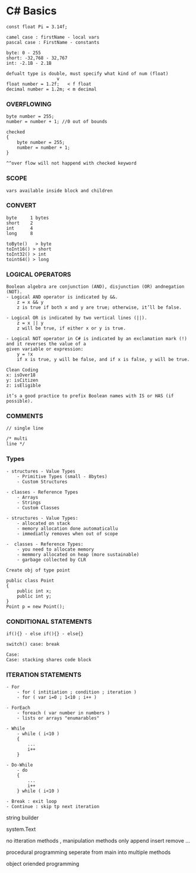 ﻿# C# Basics 
```
const float Pi = 3.14f;

camel case : firstName - local vars
pascal case : FirstName - constants

byte: 0 - 255
short: -32,768 - 32,767
int: -2.1B - 2.1B

defualt type is double, must specify what kind of num (float)
                   v
float number = 1.2f;   < f float
decimal number = 1.2m; < m decimal
```

### OVERFLOWING ###
```
byte number = 255;
number = number + 1; //0 out of bounds

checked
{
    byte number = 255;
    number = number + 1;
}

^^over flow will not happend with checked keyword
```

### SCOPE ###
```vars available inside block and children```

### CONVERT ###
```
byte     1 bytes
short    2
int      4
long     8

toByte()   > byte
toInt16() > short
toInt32() > int
toint64() > long
```

### LOGICAL OPERATORS ###
```
Boolean algebra are conjunction (AND), disjunction (OR) andnegation (NOT).
- Logical AND operator is indicated by &&.
    z = x && y
    z is true if both x and y are true; otherwise, it’ll be false.

- Logical OR is indicated by two vertical lines (||). 
    z = x || y
    z will be true, if either x or y is true.

- Logical NOT operator in C# is indicated by an exclamation mark (!) and it reverses the value of a
given variable or expression:
    y = !x
    if x is true, y will be false, and if x is false, y will be true.

Clean Coding
x: isOver18
y: isCitizen
z: isEligible

it’s a good practice to prefix Boolean names with IS or HAS (if possible).
```

### COMMENTS ###
```
// single line

/* multi
line */
```

### Types ###
```
- structures - Value Types
    - Primitive Types (small - 8bytes)
    - Custom Structures

- classes - Reference Types
    - Arrays
    - Strings
    - Custom Classes

- structures - Value Types:
    - allocated on stack
    - memory allocation done automaticallu
    - immediatly removes when out of scope

-  classes - Reference Types:
    - you need to allocate memory
    - memmory allocated on heap (more sustainable)
    - garbage collected by CLR
```
```
Create obj of type point

public class Point
{
    public int x;
    public int y;
}
Point p = new Point();
```

### CONDITIONAL STATEMENTS ###
```
if(){} - else if(){} - else{}

switch() case: break

Case:
Case: stacking shares code block
```

### ITERATION STATEMENTS ###
```
- For
    - for ( intitiation ; condition ; iteration )
    - for ( var i=0 ; 1<10 ; i++ )

- ForEach
    - foreach ( var number in numbers )
    - lists or arrays "enumarables"

- While
    - while ( i<10 )
    {
        ...
        i++
    }

- Do-While
    - do 
    {
        ...
        i++
    } while ( i<10 )

- Break : exit loop 
- Continue : skip tp next iteration

```

string builder

system.Text

no itteration methods , manipulation methods only
append insert remove ...


procedural programming
seperate from main into multiple methods



object oriended programming

